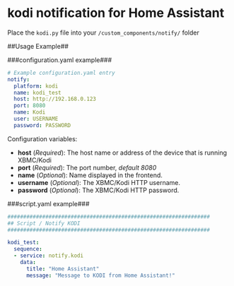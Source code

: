 # kodi notification for Home Assistant

Place the `kodi.py` file into your `/custom_components/notify/` folder

##Usage Example##

###configuration.yaml example###
```yaml
# Example configuration.yaml entry
notify:
  platform: kodi
  name: kodi_test
  host: http://192.168.0.123
  port: 8080
  name: Kodi
  user: USERNAME
  password: PASSWORD
```
Configuration variables:
- **host** (*Required*): The host name or address of the device that is running XBMC/Kodi
- **port** (*Required*): The port number, *default 8080*
- **name** (*Optional*): Name displayed in the frontend.
- **username** (*Optional*): The XBMC/Kodi HTTP username.
- **password** (*Optional*): The XBMC/Kodi HTTP password.


###script.yaml example###
```yaml
################################################################
## Script / Notify KODI
################################################################

kodi_test:
  sequence:
  - service: notify.kodi
    data:
      title: "Home Assistant"
      message: "Message to KODI from Home Assistant!"
```
